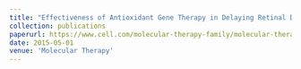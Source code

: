 ```yaml
---
title: "Effectiveness of Antioxidant Gene Therapy in Delaying Retinal Degeneration"
collection: publications
paperurl: https://www.cell.com/molecular-therapy-family/molecular-therapy/fulltext/S1525-0016(16)34002-3
date: 2015-05-01
venue: 'Molecular Therapy'
---
```

